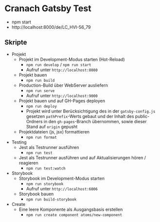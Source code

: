 # Cranach Gatsby Test

- npm start
- http://localhost:8000/de/LC_HVI-56_79



## Skripte

- Projekt
  - Projekt im Development-Modus starten (Hot-Reload)
    - ```npm run develop``` / ```npm run start```
    - Aufruf unter ```http://localhost:8080```
  - Projekt bauen
    - ```npm run build```
  - Production-Build über WebServer ausliefern
    - ```npm run serve```
    - Aufruf unter ```http://localhost:9000```
  - Projekt bauen und auf GH-Pages deployen
    - ```npm run deploy```
    - Projekt wird unter Berücksichtigung des in der `gatsby-config.js` gesetzen `pathPrefix`-Werts gebaut und der Inhalt des public-Ordners in den `gh-pages`-Branch übernommen, sowie dieser Stand auf `origin` gepusht
  - Projektdateien (js, jsx) formattieren
    - ```npm run format```
- Testing
  - Jest als Testrunner ausführen
    - ```npm run test```
  - Jest als Testrunner ausführen und auf Aktualisierungen hören / reagieren
    - ```npm run test:watch```
- Storybook
  - Storybook im Development-Modus starten
    - ```npm run storybook```
    - Aufruf unter ```http://localhost:6006```
  - Storybook bauen
    - ```npm run build-storybook```
- Create
  - Eine leere Komponente als Ausgangsbasis erstellen
    - ```npm run create component atoms/new-component```
